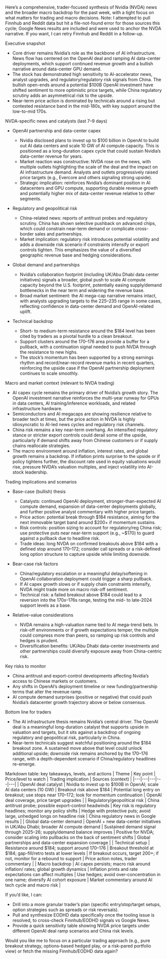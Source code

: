 Here’s a comprehensive, trader-focused synthesis of Nvidia (NVDA) news and the broader macro backdrop for the past week, with a tight focus on what matters for trading and macro decisions. Note: I attempted to pull Finnhub and Reddit data but hit a file-not-found error for those sources this cycle; Google News results are included and were used to anchor the NVDA narrative. If you want, I can retry Finnhub and Reddit in a follow-up.

Executive snapshot
- Core driver remains Nvidia’s role as the backbone of AI infrastructure. News flow has centered on the OpenAI deal and ramping AI data-center deployments, which support continued revenue growth and a bullish narrative around data-center GPU demand.
- The stock has demonstrated high sensitivity to AI-accelerator news, analyst upgrades, and regulatory/regulatory risk signals from China. The bullish open-ends around a potential $100B OpenAI investment have shifted sentiment to more optimistic price targets, while China regulatory scrutiny adds an asymmetrical risk to the upside.
- Near-term price action is dominated by technicals around a rising but contested resistance band in the mid-180s, with key support around the low-to-mid 170s.

NVDA-specific news and catalysts (last 7–9 days)
- OpenAI partnership and data-center capex
  - Nvidia disclosed plans to invest up to $100 billion in OpenAI to build out AI data centers and scale 10 GW of AI compute capacity. This is positioned as a long-duration capex cycle that could sustain Nvidia’s data-center revenue for years.
  - Market reaction was constructive: NVDA rose on the news, with multiple outlets highlighting the scale of the deal and the impact on AI infrastructure demand. Analysts and outlets progressively raised price targets (e.g., Evercore and others signaling strong upside).
  - Strategic implication: reinforces Nvidia’s dominant position in AI datacenters and GPU compute, supporting durable revenue growth and potentially higher mix of data-center revenue relative to other segments.

- Regulatory and geopolitical risk
  - China-related news: reports of antitrust probes and regulatory scrutiny. China has shown selective pushback on advanced chips, which could constrain near-term demand or complicate cross-border sales and partnerships.
  - Market implication: regulatory risk introduces potential volatility and adds a downside risk scenario if constraints intensify or export controls tighten. This emphasizes the value of a diversified geographic revenue base and hedging considerations.

- Global demand and partnerships
  - Nvidia’s collaboration footprint (including UK/Abu Dhabi data center initiatives) signals a broader, global push to scale AI compute capacity beyond the U.S. footprint, potentially easing supply/demand bottlenecks in the near term and widening the revenue base.
  - Broad market sentiment: the AI mega-cap narrative remains intact, with analysts upgrading targets to the 225–235 range in some cases, reflecting confidence in data-center demand and OpenAI-related uplift.

- Technical backdrop
  - Short- to medium-term resistance around the $184 level has been cited by traders as a pivotal hurdle to a clean breakout.
  - Support clusters around the $170–$176 area provide a buffer for a pullback, with a continuation signal needed to push NVDA through the resistance to new highs.
  - The stock’s momentum has been supported by a strong earnings rhythm and record/near-record revenue marks in recent quarters, reinforcing the upside case if the OpenAI partnership deployment continues to scale smoothly.

Macro and market context (relevant to NVDA trading)
- AI capex cycle remains the primary driver of Nvidia’s growth story. The OpenAI investment narrative reinforces the multi-year runway for GPUs in data centers, AI training/inference workloads, and related infrastructure hardware.
- Semiconductors and AI megacaps are showing resilience relative to broader tech at times, but the price action in NVDA is highly idiosyncratic to AI-led news cycles and regulatory risk channels.
- China risk remains a key near-term overhang. An intensified regulatory stance or stricter export controls could derail some of the upside, particularly if demand shifts away from Chinese customers or if supply chains reallocate strategies.
- The macro environment around inflation, interest rates, and global growth remains a backdrop. If inflation prints surprise to the upside or if policy tightens further, the discount rate used in equity valuations would rise, pressure NVDA’s valuation multiples, and inject volatility into AI-stock leadership.

Trading implications and scenarios
- Base-case (bullish) thesis
  - Catalysts: continued OpenAI deployment, stronger-than-expected AI compute demand, expansion of data-center deployments globally, and further positive analyst commentary with higher price targets.
  - Price action: potential break through $184 resistance, aiming for the next immovable target band around $200+ if momentum sustains.
  - Risk controls: position sizing to account for regulatory/reg China risk; use protective puts near near-term support (e.g., ~$170) to guard against a pullback due to headline risk.
  - Trade ideas: long NVDA on confirmed breakouts above $184 with a defined stop around $170–$172; consider call spreads or a risk-defined long option structure to capture upside while limiting downside.

- Bear-case risk factors
  - China/regulatory escalation or a meaningful delay/softening in OpenAI collaboration deployment could trigger a sharp pullback.
  - If AI capex growth slows or if supply chain constraints intensify, NVDA might trade more on macro risk-off sentiment.
  - Technical risk: a failed breakout above $184 could lead to a reversion into the $170s–$176s range, testing the mid- to late-2024 support levels as a base.

- Relative-value considerations
  - NVDA remains a high-valuation name tied to AI mega-trend bets. In risk-off environments or if growth expectations temper, the multiple could compress more than peers, so ramping up risk controls and hedges is prudent.
  - Diversification benefits: UK/Abu Dhabi data-center investments and other partnerships could diversify exposure away from China-centric risk.

Key risks to monitor
- China antitrust and export-control developments affecting Nvidia’s access to Chinese markets or customers.
- Any shifts in OpenAI’s deployment timeline or new funding/partnership terms that alter the revenue ramp.
- AI compute demand surprises (positive or negative) that could push Nvidia’s datacenter growth trajectory above or below consensus.

Bottom line for traders
- The AI infrastructure thesis remains Nvidia’s central driver. The OpenAI deal is a meaningful long-duration catalyst that supports upside in valuation and targets, but it sits against a backdrop of ongoing regulatory and geopolitical risk, particularly in China.
- Near-term technicals suggest watchful positioning around the $184 breakout zone. A sustained move above that level could unlock additional upside; downside risk remains anchored by the $170–$176 range, with a depth-dependent scenario if China/regulatory headlines re-emerge.

Markdown table: key takeaways, levels, and actions
| Theme | Key point | Price/level to watch | Trading implication | Sources (context) |
|---|---|---|---|---|
| OpenAI deal catalyst | Nvidia to invest up to $100B in OpenAI; scale AI data centers (10 GW) | Breakout risk above $184 | Potential long entry on breakout; use stops near $170–$172; look for momentum continuation | OpenAI deal coverage, price target upgrades |
| Regulatory/geopolitical risk | China antitrust probe; possible export-control headwinds | Key risk is regulatory headlines; monitor any policy shifts | Hedge with protective puts; avoid large, unhedged longs on headline risk | China regulatory news in Google results |
| Global data-center demand | OpenAI + new data-center initiatives in UK/Abu Dhabi; broader AI compute demand | Sustained demand signal through 2025–26; supply/demand balance improves | Positive for NVDA; consider scaling into pullbacks on the back of sentiment shifts | Global partnerships and data-center expansion coverage |
| Technical setup | Resistance around $184; support around $170–$176 | Breakout threshold at $184; gap-fill/retro tests at lower levels | If breakout occurs, target 200+; if not, monitor for a rebound to support | Price action notes, trader commentary |
| Macro backdrop | AI capex persists; macro risk around inflation/ rates; global growth dynamics | Inflation prints and rate expectations can affect multiples | Use hedges; avoid over-concentration in one name; diversify AI cohort exposure | Market commentary around AI tech cycle and macro risk |

If you’d like, I can:
- Drill into a more granular trader’s plan (specific entry/stop/target setups, option strategies such as spreads or risk reversals).
- Pull and synthesize EODHD data specifically once the tooling issue is resolved, to cross-check Finnhub/EODHD signals vs Google News.
- Provide a quick sensitivity table showing NVDA price targets under different OpenAI deal ramp scenarios and China risk levels.

Would you like me to focus on a particular trading approach (e.g., pure breakout strategy, options-based hedged play, or a risk-pared portfolio view) or fetch the missing Finnhub/EODHD data again?